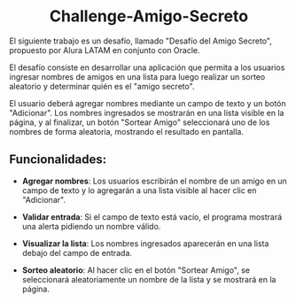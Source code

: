<h1 align="center">Challenge-Amigo-Secreto</h1>
El siguiente trabajo es un desafío, llamado "Desafío del Amigo Secreto", propuesto por Alura LATAM en conjunto con Oracle. 

El desafío consiste en desarrollar una aplicación que permita a los usuarios ingresar nombres de amigos en una lista para luego realizar un sorteo aleatorio y determinar quién es el "amigo secreto". 

El usuario deberá agregar nombres mediante un campo de texto y un botón "Adicionar". Los nombres ingresados se mostrarán en una lista visible en la página, y al finalizar, un botón "Sortear Amigo" seleccionará uno de los nombres de forma aleatoria, mostrando el resultado en pantalla.


## Funcionalidades:
- **Agregar nombres**: Los usuarios escribirán el nombre de un amigo en un campo de texto y lo agregarán a una lista visible al hacer clic en "Adicionar".

- **Validar entrada**: Si el campo de texto está vacío, el programa mostrará una alerta pidiendo un nombre válido.

- **Visualizar la lista**: Los nombres ingresados aparecerán en una lista debajo del campo de entrada.

- **Sorteo aleatorio**: Al hacer clic en el botón "Sortear Amigo", se seleccionará aleatoriamente un nombre de la lista y se mostrará en la página.
